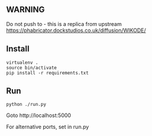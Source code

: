 
## WARNING

Do not push to - this is a replica from upstream https://phabricator.dockstudios.co.uk/diffusion/WIKODE/


## Install

    virtualenv .
    source bin/activate
    pip install -r requirements.txt

## Run

    python ./run.py

Goto http://localhost:5000

For alternative ports, set in run.py

